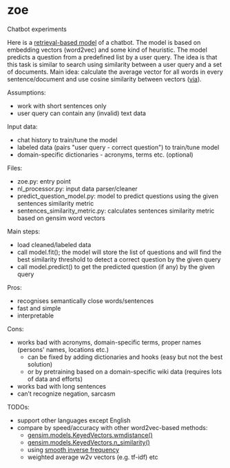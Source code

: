 # zoe
Chatbot experiments

Here is a [retrieval-based model](http://www.wildml.com/2016/04/deep-learning-for-chatbots-part-1-introduction/) of a chatbot. 
The model is based on embedding vectors (word2vec) and some kind of heuristic. 
The model predicts a question from a predefined list by a user query. 
The idea is that this task is similar to search using similarity between a user query and a set of documents.
Main idea: calculate the average vector for all words in every sentence/document and use cosine similarity between vectors 
([via](https://stackoverflow.com/questions/22129943/how-to-calculate-the-sentence-similarity-using-word2vec-model-of-gensim-with-pyt)).

Assumptions: 
- work with short sentences only
- user query can contain any (invalid) text data

Input data:
- chat history to train/tune the model
- labeled data (pairs "user query - correct question") to train/tune model
- domain-specific dictionaries - acronyms, terms etc. (optional)

Files:
- zoe.py: entry point
- nl_processor.py: input data parser/cleaner
- predict_question_model.py: model to predict questions using the given sentences similarity metric
- sentences_similarity_metric.py: calculates sentences similarity metric based on gensim word vectors

Main steps:
- load cleaned/labeled data
- call model.fit(); the model will store the list of questions and will find the best similarity threshold to detect a correct question by the given query
- call model.predict() to get the predicted question (if any) by the given query

Pros:
- recognises semantically close words/sentences
- fast and simple
- interpretable

Cons:
- works bad with acronyms, domain-specific terms, proper names (persons' names, locations etc.)
  - can be fixed by adding dictionaries and hooks (easy but not the best solution)
  - or by pretraining based on a domain-specific wiki data (requires lots of data and efforts)
- works bad with long sentences
- can’t recognize negation, sarcasm

TODOs:
- support other languages except English
- compare by speed/accuracy with other word2vec-based methods:
  - [gensim.models.KeyedVectors.wmdistance()](https://radimrehurek.com/gensim/models/keyedvectors.html)
  - [gensim.models.KeyedVectors.n_similarity()](https://radimrehurek.com/gensim/models/keyedvectors.html)
  - using [smooth inverse frequency](https://github.com/peter3125/sentence2vec)
  - weighted average w2v vectors (e.g. tf-idf) etc
